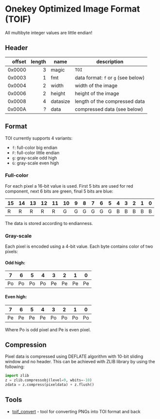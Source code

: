 # Onekey Optimized Image Format (TOIF)

All multibyte integer values are little endian!

## Header

| offset | length | name | description |
|-------:|-------:|------|-------------|
| 0x0000 | 3      | magic | `TOI` |
| 0x0003 | 1      | fmt | data format: `f` or `g` (see below) |
| 0x0004 | 2      | width | width of the image |
| 0x0006 | 2      | height | height of the image |
| 0x0008 | 4      | datasize | length of the compressed data |
| 0x000A | ?      | data | compressed data (see below) |

## Format

TOI currently supports 4 variants:

* `f`: full-color big endian
* `F`: full-color little endian
* `g`: gray-scale odd high
* `G`: gray-scale even high

### Full-color

For each pixel a 16-bit value is used.
First 5 bits are used for red component, next 6 bits are green,
final 5 bits are blue:

| 15 | 14 | 13 | 12 | 11 | 10 | 9 | 8 | 7 | 6 | 5 | 4 | 3 | 2 | 1 | 0 |
|----|----|----|----|----|----|---|---|---|---|---|---|---|---|---|---|
| R | R | R | R | R | G | G | G | G | G | G | B | B | B | B | B |

The data is stored according to endianness.

### Gray-scale

Each pixel is encoded using a 4-bit value.
Each byte contains color of two pixels:

#### Odd high:

| 7 | 6 | 5 | 4 | 3 | 2 | 1 | 0 |
|---|---|---|---|---|---|---|---|
| Po | Po | Po | Po | Pe | Pe | Pe | Pe |

#### Even high:

| 7   | 6   | 5   | 4   | 3   | 2   | 1   | 0   |
|-----|-----|-----|-----|-----|-----|-----|-----|
| Pe  | Pe  | Pe  | Pe  | Po  | Po  | Po  | Po  |

Where Po is odd pixel and Pe is even pixel.

## Compression

Pixel data is compressed using DEFLATE algorithm with 10-bit sliding window
and no header. This can be achieved with ZLIB library by using the following:

```python
import zlib
z = zlib.compressobj(level=9, wbits=-10)
zdata = z.compress(pixeldata) + z.flush()
```

## Tools

* [toif_convert](https://github.com/OneKeyHQ/firmware/blob/master/core/tools/toif_convert.py) - tool for converting PNGs into TOI format and back
